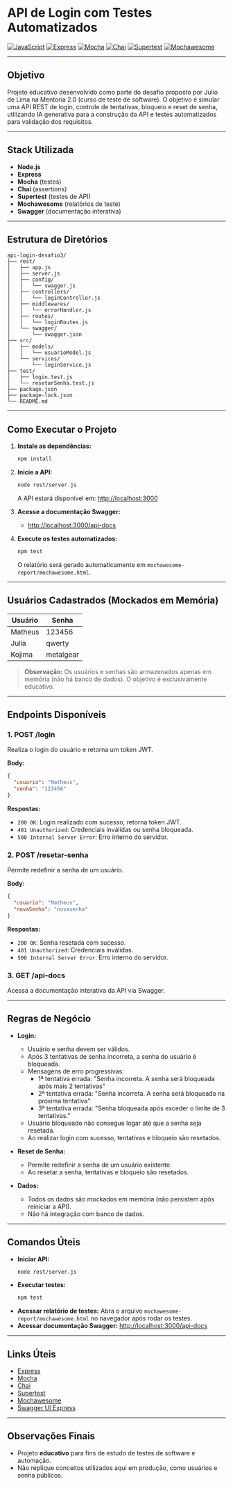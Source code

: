 # API de Login com Testes Automatizados

[![JavaScript](https://img.shields.io/badge/language-JavaScript-yellow?logo=javascript)](https://developer.mozilla.org/pt-BR/docs/Web/JavaScript)
[![Express](https://img.shields.io/badge/express-%23404d59.svg?logo=express&logoColor=white)](https://expressjs.com/pt-br/)
[![Mocha](https://img.shields.io/badge/mocha-%238D6748.svg?logo=mocha&logoColor=white)](https://mochajs.org/)
[![Chai](https://img.shields.io/badge/chai-%23A30701.svg?logo=chai&logoColor=white)](https://www.chaijs.com/)
[![Supertest](https://img.shields.io/badge/supertest-333?logo=supertest&logoColor=white)](https://www.npmjs.com/package/supertest)
[![Mochawesome](https://img.shields.io/badge/mochawesome-007ACC?logo=mochawesome&logoColor=white)](https://www.npmjs.com/package/mochawesome)

---

## Objetivo

Projeto educativo desenvolvido como parte do desafio proposto por Julio de Lima na Mentoria 2.0 (curso de teste de software). O objetivo é simular uma API REST de login, controle de tentativas, bloqueio e reset de senha, utilizando IA generativa para a construção da API e testes automatizados para validação dos requisitos.

---

## Stack Utilizada

- **Node.js**
- **Express**
- **Mocha** (testes)
- **Chai** (assertions)
- **Supertest** (testes de API)
- **Mochawesome** (relatórios de teste)
- **Swagger** (documentação interativa)

---

## Estrutura de Diretórios

```
api-login-desafio3/
├── rest/
│   ├── app.js
│   ├── server.js
│   ├── config/
│   │   └── swagger.js
│   ├── controllers/
│   │   └── loginController.js
│   ├── middlewares/
│   │   └── errorHandler.js
│   ├── routes/
│   │   └── loginRoutes.js
│   └── swagger/
│       └── swagger.json
├── src/
│   ├── models/
│   │   └── usuarioModel.js
│   └── services/
│       └── loginService.js
├── test/
│   ├── login.test.js
│   └── resetarSenha.test.js
├── package.json
├── package-lock.json
└── README.md
```

---

## Como Executar o Projeto

1. **Instale as dependências:**
   ```bash
   npm install
   ```
2. **Inicie a API:**
   ```bash
   node rest/server.js
   ```
   A API estará disponível em: [http://localhost:3000](http://localhost:3000)

3. **Acesse a documentação Swagger:**
   - [http://localhost:3000/api-docs](http://localhost:3000/api-docs)

4. **Execute os testes automatizados:**
   ```bash
   npm test
   ```
   O relatório será gerado automaticamente em `mochawesome-report/mochawesome.html`.

---

## Usuários Cadastrados (Mockados em Memória)

| Usuário  | Senha      |
|----------|------------|
| Matheus  | 123456     |
| Julia    | qwerty     |
| Kojima   | metalgear  |

> **Observação:** Os usuários e senhas são armazenados apenas em memória (não há banco de dados). O objetivo é exclusivamente educativo.

---

## Endpoints Disponíveis

### 1. **POST /login**
Realiza o login do usuário e retorna um token JWT.

**Body:**
```json
{
  "usuario": "Matheus",
  "senha": "123456"
}
```
**Respostas:**
- `200 OK`: Login realizado com sucesso, retorna token JWT.
- `401 Unauthorized`: Credenciais inválidas ou senha bloqueada.
- `500 Internal Server Error`: Erro interno do servidor.

### 2. **POST /resetar-senha**
Permite redefinir a senha de um usuário.

**Body:**
```json
{
  "usuario": "Matheus",
  "novaSenha": "novasenha"
}
```
**Respostas:**
- `200 OK`: Senha resetada com sucesso.
- `401 Unauthorized`: Credenciais inválidas.
- `500 Internal Server Error`: Erro interno do servidor.

### 3. **GET /api-docs**
Acessa a documentação interativa da API via Swagger.

---

## Regras de Negócio

- **Login:**
  - Usuário e senha devem ser válidos.
  - Após 3 tentativas de senha incorreta, a senha do usuário é bloqueada.
  - Mensagens de erro progressivas:
    - 1ª tentativa errada: "Senha incorreta. A senha será bloqueada após mais 2 tentativas"
    - 2ª tentativa errada: "Senha incorreta. A senha será bloqueada na próxima tentativa"
    - 3ª tentativa errada: "Senha bloqueada após exceder o limite de 3 tentativas."
  - Usuário bloqueado não consegue logar até que a senha seja resetada.
  - Ao realizar login com sucesso, tentativas e bloqueio são resetados.

- **Reset de Senha:**
  - Permite redefinir a senha de um usuário existente.
  - Ao resetar a senha, tentativas e bloqueio são resetados.

- **Dados:**
  - Todos os dados são mockados em memória (não persistem após reiniciar a API).
  - Não há integração com banco de dados.

---

## Comandos Úteis

- **Iniciar API:**
  ```bash
  node rest/server.js
  ```
- **Executar testes:**
  ```bash
  npm test
  ```
- **Acessar relatório de testes:**
  Abra o arquivo `mochawesome-report/mochawesome.html` no navegador após rodar os testes.
- **Acessar documentação Swagger:**
  [http://localhost:3000/api-docs](http://localhost:3000/api-docs)

---

## Links Úteis

- [Express](https://expressjs.com/pt-br/)
- [Mocha](https://mochajs.org/)
- [Chai](https://www.chaijs.com/)
- [Supertest](https://www.npmjs.com/package/supertest)
- [Mochawesome](https://www.npmjs.com/package/mochawesome)
- [Swagger UI Express](https://www.npmjs.com/package/swagger-ui-express)

---

## Observações Finais

- Projeto **educativo** para fins de estudo de testes de software e automação.
- Não replique conceitos utilizados aqui em produção, como usuários e senha públicos.